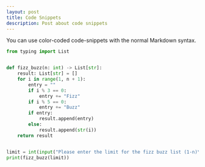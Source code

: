 ```yaml
---
layout: post
title: Code Snippets
description: Post about code snippets
---
```


You can use color-coded code-snippets with the normal Markdown syntax.

````python
from typing import List


def fizz_buzz(n: int) -> List[str]:
    result: List[str] = []
    for i in range(1, n + 1):
        entry = ""
        if i % 3 == 0:
            entry += "Fizz"
        if i % 5 == 0:
            entry += "Buzz"
        if entry:
            result.append(entry)
        else:
            result.append(str(i))
    return result


limit = int(input("Please enter the limit for the fizz buzz list (1-n)\n: "))
print(fizz_buzz(limit))
````
